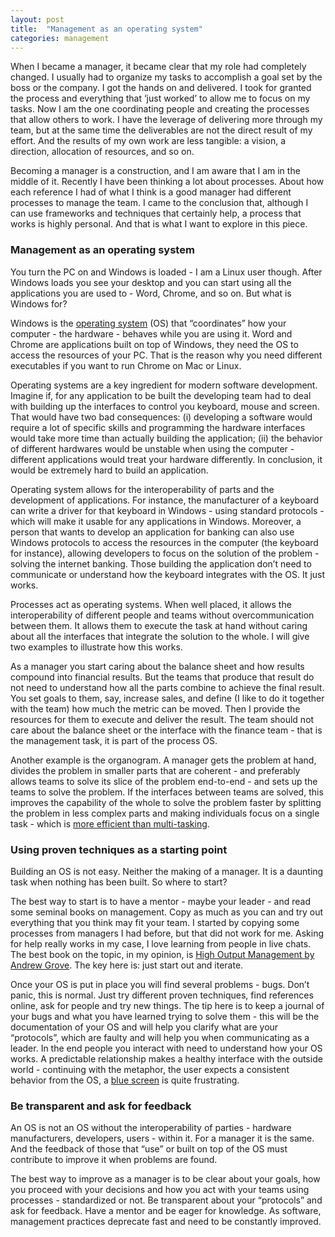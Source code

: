 ```yaml
---
layout: post
title:  "Management as an operating system"
categories: management
---
```


When I became a manager, it became clear that my role had completely changed. I usually had to organize my tasks to accomplish a goal set by the boss or the company. I got the hands on and delivered. I took for granted the process and everything that ‘just worked’ to allow me to focus on my tasks. Now I am the one coordinating people and creating the processes that allow others to work. I have the leverage of delivering more through my team, but at the same time the deliverables are not the direct result of my effort. And the results of my own work are less tangible: a vision, a direction, allocation of resources, and so on.

Becoming a manager is a construction, and I am aware that I am in the middle of it. Recently I have been thinking a lot about processes. About how each reference I had of what I think is a good manager had different processes to manage the team. I came to the conclusion that, although I can use frameworks and techniques that certainly help, a process that works is highly personal. And that is what I want to explore in this piece.

### Management as an operating system
You turn the PC on and Windows is loaded - I am a Linux user though. After Windows loads you see your desktop and you can start using all the applications you are used to - Word, Chrome, and so on. But what is Windows for?

Windows is the [operating system](https://hbr.org/2013/03/the-multitasking-paradox) (OS) that “coordinates” how your computer - the hardware - behaves while you are using it. Word and Chrome are applications built on top of Windows, they need the OS to access the resources of your PC. That is the reason why you need different executables if you want to run Chrome on Mac or Linux.

Operating systems are a key ingredient for modern software development. Imagine if, for any application to be built the developing team had to deal with building up the interfaces to control you keyboard, mouse and screen. That would have two bad consequences: (i) developing a software would require a lot of specific skills and programming the hardware interfaces would take more time than actually building the application; (ii) the behavior of different hardwares would be unstable when using the computer - different applications would treat your hardware differently. In conclusion, it would be extremely hard to build an application.

Operating system allows for the interoperability of parts and the development of applications. For instance, the manufacturer of a keyboard can write a driver for that keyboard in Windows - using standard protocols - which will make it usable for any applications in Windows. Moreover, a person that wants to develop an application for banking can also use Windows protocols to access the resources in the computer (the keyboard for instance), allowing developers to focus on the solution of the problem - solving the internet banking. Those building the application don’t need to communicate or understand how the keyboard integrates with the OS. It just works.

Processes act as operating systems. When well placed, it allows the interoperability of different people and teams without overcommunication between them. It allows them to execute the task at hand without caring about all the interfaces that integrate the solution to the whole. I will give two examples to illustrate how this works.

As a manager you start caring about the balance sheet and how results compound into financial results. But the teams that produce that result do not need to understand how all the parts combine to achieve the final result. You set goals to them, say, increase sales, and define (I like to do it together with the team) how much the metric can be moved. Then I provide the resources for them to execute and deliver the result. The team should not care about the balance sheet or the interface with the finance team - that is the management task, it is part of the process OS.

Another example is the organogram. A manager gets the problem at hand, divides the problem in smaller parts that are coherent - and preferably allows teams to solve its slice of the problem end-to-end - and sets up the teams to solve the problem. If the interfaces between teams are solved, this improves the capability of the whole to solve the problem faster by splitting the problem in less complex parts and making individuals focus on a single task - which is [more efficient than multi-tasking](https://hbr.org/2013/03/the-multitasking-paradox). 

### Using proven techniques as a starting point
Building an OS is not easy. Neither the making of a manager. It is a daunting task when nothing has been built. So where to start?

The best way to start is to have a mentor - maybe your leader - and read some seminal books on management. Copy as much as you can and try out everything that you think may fit your team. I started by copying some processes from managers I had before, but that did not work for me. Asking for help really works in my case, I love learning from people in live chats. The best book on the topic, in my opinion, is [High Output Management by Andrew Grove](https://www.amazon.com/High-Output-Management-Andrew-Grove/dp/0679762884). The key here is: just start out and iterate.

Once your OS is put in place you will find several problems - bugs. Don’t panic, this is normal. Just try different proven techniques, find references online, ask for people and try new things. The tip here is to keep a journal of your bugs and what you have learned trying to solve them - this will be the documentation of your OS and will help you clarify what are your “protocols”, which are faulty and will help you when communicating as a leader. In the end people you interact with need to understand how your OS works. A predictable relationship makes a healthy interface with the outside world - continuing with the metaphor, the user expects a consistent behavior from the OS, a [blue screen](https://en.wikipedia.org/wiki/Blue_screen_of_death) is quite frustrating.

### Be transparent and ask for feedback
An OS is not an OS without the interoperability of parties - hardware manufacturers, developers, users - within it. For a manager it is the same. And the feedback of those that “use” or built on top of the OS must contribute to improve it when problems are found.

The best way to improve as a manager is to be clear about your goals, how you proceed with your decisions and how you act with your teams using processes - standardized or not. Be transparent about your “protocols” and ask for feedback. Have a mentor and be eager for knowledge. As software, management practices deprecate fast and need to be constantly improved.
